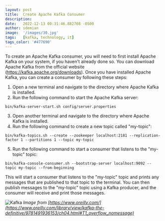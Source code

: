 ```yaml
---
layout: post
title:  Create Apache Kafka Consumer
description:
date:   2022-12-13 00:31:46.882708 -0500
author: sdemian
image:  '/images/30.jpg'
tags:   [kafka, technology, it]
tags_color: '#477690'
---
```

To create an Apache Kafka consumer, you will need to first install Apache Kafka on your system, if you haven't already done so. You can download Apache Kafka from the official website (https://kafka.apache.org/downloads). Once you have installed Apache Kafka, you can create a consumer by following these steps:

1. Open a new terminal and navigate to the directory where Apache Kafka is installed.
2. Run the following command to start the Apache Kafka server:

```
bin/kafka-server-start.sh config/server.properties
```

3. Open another terminal and navigate to the directory where Apache Kafka is installed.
4. Run the following command to create a new topic called "my-topic":

```
bin/kafka-topics.sh --create --zookeeper localhost:2181 --replication-factor 1 --partitions 1 --topic my-topic
```

5. Run the following command to start a consumer that listens to the "my-topic" topic:

```
bin/kafka-console-consumer.sh --bootstrap-server localhost:9092 --topic my-topic --from-beginning
```

This will start a consumer that listens to the "my-topic" topic and prints any messages that are published to that topic to the terminal. You can then publish messages to the "my-topic" topic using a Kafka producer, and the consumer will receive and print those messages.

![Kafka]({{site.baseurl}}/images/apache-kafka.jpg)
*Image from [https://www.oreilly.com/](https://www.oreilly.com/library/view/kafka-the-definitive/9781491936153/ch04.html#T1_overflow_nomessage)*
